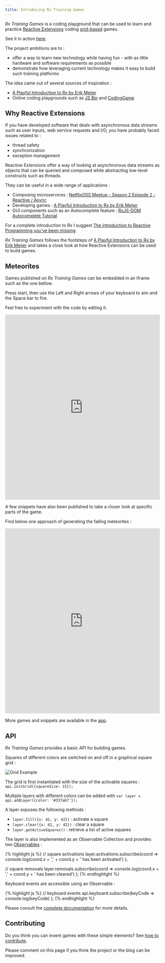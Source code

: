 ```yaml
---
title: Introducing Rx Training Games
---
```


*Rx Training Games* is a coding playground that can be used to 
learn and practice [Reactive Extensions](http://reactivex.io/) coding [grid-based](https://github.com/JulienMoumne/rx-training-games/blob/master/API.md) games.

See it in action [here](https://julienmoumne.github.io/rx-training-games).

The project ambitions are to :

 * offer a way to learn new technology while having fun - with as little hardware and software requirements as possible
 * demonstrate how leveraging current technology makes it easy to build such training platforms

The idea came out of several sources of inspiration :
 
 * [A Playful Introduction to Rx by Erik Meijer](https://youtu.be/WKore-AkisY) 
 * Online coding playgrounds such as [JS Bin](https://jsbin.com) and [CodingGame](https://www.codingame.com)


## Why Reactive Extensions

If you have developed software that deals with asynchronous data streams such as user inputs,
web service requests and I/O, you have probably faced issues related to :

 * thread safety
 * synchronization
 * exception management

Reactive Extensions offer a way of looking at asynchronous data streams as objects
that can be queried and composed while abstracting low-level constructs such as threads.

They can be useful in a wide range of applications :

 * Composing microservices : [NetflixOSS Meetup - Season 2 Episode 2 - Reactive / Async ](https://youtu.be/aEuNBk1b5OE?t=3m24s)
 * Developing games : [A Playful Introduction to Rx by Erik Meijer](https://youtu.be/WKore-AkisY) 
 * GUI components such as an Autocomplete feature : [RxJS-DOM Autocomplete Tutorial](https://github.com/Reactive-Extensions/RxJS-DOM#getting-started-with-the-html-dom-bindings)

For a complete introduction to Rx I suggest
[The introduction to Reactive Programming you've been missing](https://gist.github.com/staltz/868e7e9bc2a7b8c1f754).

*Rx Training Games* follows the footsteps of [A Playful Introduction to Rx by Erik Meijer](https://youtu.be/WKore-AkisY)
and takes a close look at how Reactive Extensions can be used to build games.


## Meteorites

Games published on *Rx Training Games* can be embedded in an iframe such as the one bellow.

Press start, then use the Left and Right arrows of your keyboard to aim and the Space bar to fire.

Feel free to experiment with the code by editing it.

<iframe
        width="100%"
        height="600px"
        frameborder="0"
        src="https://julienmoumne.github.io/rx-training-games/#?title=meteorites&amp;preventstart=true">
</iframe>

A few snippets have also been published to take a closer look at specific parts of the game.

Find below one approach of generating the falling meteorites :

<iframe
        width="100%"
        height="600px"
        frameborder="0"
        src="https://julienmoumne.github.io/rx-training-games/#?title=rain-using-state&amp;preventstart=true">
</iframe>

More games and snippets are available in the [app](https://julienmoumne.github.io/rx-training-games).


## API

*Rx Training Games* provides a basic API for building games.

Squares of different colors are switched on and off in a graphical square grid :

![Grid Example](https://raw.githubusercontent.com/JulienMoumne/rx-training-games/master/misc/grid-example.png)

The grid is first instantiated with the size of the activable squares : `api.initGrid({squareSize: 15});`

Multiple layers with different colors can be added with `var layer = api.addLayer({color: '#337ab7'});`

A layer exposes the following methods :

 * `layer.fill({x: 42, y: 42})` : activate a square
 * `layer.clear({x: 42, y: 42})` : clear a square
 * `layer.getActiveSquares()` : retrieve a list of active squares
 
The layer is also implemented as an Observable Collection and provides two [Observables](http://reactivex.io/documentation/observable.html) :
 
{% highlight js %}
// square activations
layer.activations.subscribe(coord =>
    console.log(coord.x + ',' + coord.y + ' has been activated')
);

// square removals
layer.removals.subscribe(coord =>
    console.log(coord.x + ',' + coord.y + ' has been cleared')
);
{% endhighlight %}

Keyboard events are accessible using an Observable : 

{% highlight js %}
// keyboard events
api.keyboard.subscribe(keyCode =>
    console.log(keyCode)
);
{% endhighlight %}

Please consult the [complete documentation](https://github.com/JulienMoumne/rx-training-games/blob/master/API.md) for more details.


## Contributing

Do you think you can invent games with these simple elements? See [how to contribute](https://github.com/JulienMoumne/rx-training-games/#how-to-contribute).

Please comment on this page if you think the project or the blog can be improved.
